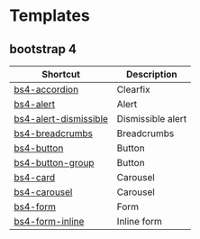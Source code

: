 # Templates

## bootstrap 4

Shortcut | Description
---------|------------
[bs4-accordion](bs4-accordion.md) | Clearfix
[bs4-alert](bs4-alert.md) | Alert
[bs4-alert-dismissible](bs4-alert-dismissible.md) | Dismissible alert
[bs4-breadcrumbs](bs4-breadcrumbs.md) | Breadcrumbs
[bs4-button](bs4-button.md) | Button
[bs4-button-group](bs4-button-group.md) | Button
[bs4-card](bs4-card.md) | Carousel
[bs4-carousel](bs4-carousel.md) | Carousel
[bs4-form](bs4-form.md) | Form
[bs4-form-inline](bs4-form-inline.md) | Inline form

